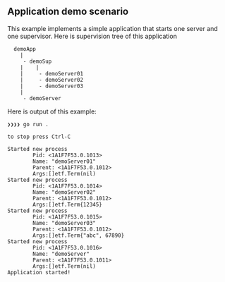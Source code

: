 ## Application demo scenario ##

This example implements a simple application that starts one server and one supervisor. Here is supervision tree of this application

```
  demoApp
    |
     - demoSup
    |    |
    |     - demoServer01
    |     - demoServer02
    |     - demoServer03
	|
	 - demoServer
```

Here is output of this example:
```
❯❯❯❯ go run .

to stop press Ctrl-C

Started new process
        Pid: <1A1F7F53.0.1013>
        Name: "demoServer01"
        Parent: <1A1F7F53.0.1012>
        Args:[]etf.Term(nil)
Started new process
        Pid: <1A1F7F53.0.1014>
        Name: "demoServer02"
        Parent: <1A1F7F53.0.1012>
        Args:[]etf.Term{12345}
Started new process
        Pid: <1A1F7F53.0.1015>
        Name: "demoServer03"
        Parent: <1A1F7F53.0.1012>
        Args:[]etf.Term{"abc", 67890}
Started new process
        Pid: <1A1F7F53.0.1016>
        Name: "demoServer"
        Parent: <1A1F7F53.0.1011>
        Args:[]etf.Term(nil)
Application started!
```
